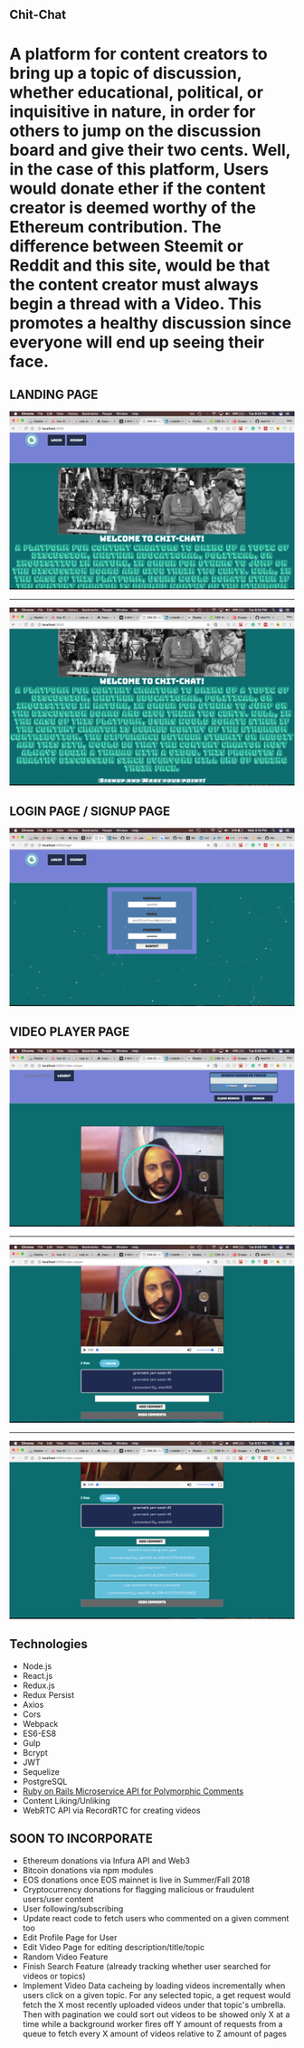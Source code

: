 ## Chit-Chat

# A platform for content creators to bring up a topic of discussion, whether educational, political, or inquisitive in nature, in order for others to jump on the discussion board and give their two cents. Well, in the case of this platform, Users would donate ether if the content creator is deemed worthy of the Ethereum contribution. The difference between Steemit or Reddit and this site, would be that the content creator must always begin a thread with a Video. This promotes a healthy discussion since everyone will end up seeing their face.

## LANDING PAGE
![screeenshot](public/images/landingpage_a.png)

<hr/>

![screenshot](public/images/landingpage_b.png)

## LOGIN PAGE / SIGNUP PAGE
![screenshot](public/images/loginpage.png)


## VIDEO PLAYER PAGE
![screenshot](public/images/videoplayer_a.png)

<hr/>

![screenshot](public/images/videoplayer_b.png)

<hr/>

![screenshot](public/images/videoplayer_c.png)


## Technologies
- Node.js
- React.js
- Redux.js
- Redux Persist
- Axios
- Cors
- Webpack
- ES6-ES8
- Gulp
- Bcrypt
- JWT
- Sequelize
- PostgreSQL
- <a href="https://github.com/Alex1100/chit_chat_api">Ruby on Rails Microservice API for Polymorphic Comments</a>
- Content Liking/Unliking
- WebRTC API via RecordRTC for creating videos



## SOON TO INCORPORATE
- Ethereum donations via Infura API and Web3
- Bitcoin donations via npm modules
- EOS donations once EOS mainnet is live in Summer/Fall 2018
- Cryptocurrency donations for flagging malicious or fraudulent users/user content
- User following/subscribing
- Update react code to fetch users who commented on a given comment too
- Edit Profile Page for User
- Edit Video Page for editing description/title/topic
- Random Video Feature
- Finish Search Feature (already tracking whether user searched for videos or topics)
- Implement Video Data cacheing by loading videos incrementally when users click on a given topic. For any selected topic, a get request would fetch the X most recently uploaded videos under that topic's umbrella. Then with pagination we could sort out videos to be showed only X at a time while a background worker fires off Y amount of requests from a queue to fetch every X amount of videos relative to Z amount of pages
